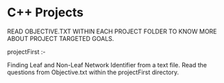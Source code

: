 # C++ Projects 


READ OBJECTIVE.TXT WITHIN EACH PROJECT FOLDER TO KNOW MORE ABOUT PROJECT TARGETED GOALS.

projectFirst :- 

Finding Leaf and Non-Leaf Network Identifier from a text file. 
Read the questions from Objective.txt within the projectFirst directory.
